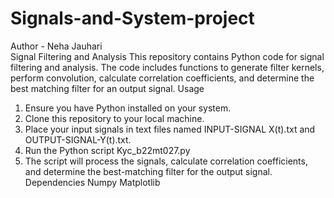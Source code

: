 # Signals-and-System-project
Author - Neha Jauhari
<br> Signal Filtering and Analysis 
This repository contains Python code for signal filtering and analysis. 
The code includes functions to generate filter kernels, perform 
convolution, calculate correlation coefficients, and determine the best
matching filter for an output signal. 
Usage 
1. Ensure you have Python installed on your system. 
2. Clone this repository to your local machine. 
3. Place your input signals in text files named INPUT-SIGNAL
X(t).txt and OUTPUT-SIGNAL-Y(t).txt. 
4. Run the Python script Kyc_b22mt027.py 
5. The script will process the signals, calculate correlation 
coefficients, and determine the best-matching filter for the 
output signal. 
Dependencies 
Numpy 
Matplotlib
